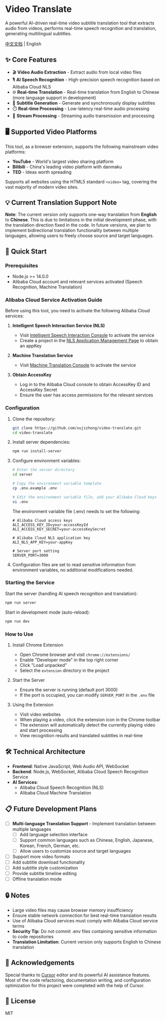 # Video Translate

A powerful AI-driven real-time video subtitle translation tool that extracts audio from videos, performs real-time speech recognition and translation, generating multilingual subtitles.

[中文文档](README.md) | English

## ✨ Core Features

- 🎬 **Video Audio Extraction** - Extract audio from local video files
- 🎙️ **AI Speech Recognition** - High-precision speech recognition based on Alibaba Cloud NLS
- 🌐 **Real-time Translation** - Real-time translation from English to Chinese (more language support in development)
- 📝 **Subtitle Generation** - Generate and synchronously display subtitles
- ⏱️ **Real-time Processing** - Low-latency real-time audio processing
- 🔄 **Stream Processing** - Streaming audio transmission and processing

## 🖥️ Supported Video Platforms

This tool, as a browser extension, supports the following mainstream video platforms:

- **YouTube** - World's largest video sharing platform
- **Bilibili** - China's leading video platform with danmaku
- **TED** - Ideas worth spreading

Supports all websites using the HTML5 standard `<video>` tag, covering the vast majority of modern video sites.

## 💡 Current Translation Support Note

**Note**: The current version only supports one-way translation from **English** to **Chinese**. This is due to limitations in the initial development phase, with the translation direction fixed in the code. In future versions, we plan to implement bidirectional translation functionality between multiple languages, allowing users to freely choose source and target languages.

## 🚀 Quick Start

### Prerequisites

- Node.js >= 14.0.0
- Alibaba Cloud account and relevant services activated (Speech Recognition, Machine Translation)

### Alibaba Cloud Service Activation Guide

Before using this tool, you need to activate the following Alibaba Cloud services:

1. **Intelligent Speech Interaction Service (NLS)**
   - Visit [Intelligent Speech Interaction Console](https://nls-portal.console.aliyun.com/overview) to activate the service
   - Create a project in the [NLS Application Management Page](https://nls-portal.console.aliyun.com/applist) to obtain an appKey

2. **Machine Translation Service**
   - Visit [Machine Translation Console](https://mt.console.aliyun.com/basic) to activate the service

3. **Obtain AccessKey**
   - Log in to the Alibaba Cloud console to obtain AccessKey ID and AccessKey Secret
   - Ensure the user has access permissions for the relevant services

### Configuration

1. Clone the repository:
   ```bash
   git clone https://github.com/xujizhong/video-translate.git
   cd video-translate
   ```

2. Install server dependencies:
   ```bash
   npm run install-server
   ```

3. Configure environment variables:
   ```bash
   # Enter the server directory
   cd server
   
   # Copy the environment variable template
   cp .env.example .env
   
   # Edit the environment variable file, add your Alibaba Cloud keys
   vi .env
   ```
   
   The environment variable file (.env) needs to set the following:
   ```
   # Alibaba Cloud access keys
   ALI_ACCESS_KEY_ID=your-accessKeyId
   ALI_ACCESS_KEY_SECRET=your-accessKeySecret
   
   # Alibaba Cloud NLS application key
   ALI_NLS_APP_KEY=your-appKey
   
   # Server port setting
   SERVER_PORT=3000
   ```
4. Configuration files are set to read sensitive information from environment variables, no additional modifications needed.

### Starting the Service

Start the server (handling AI speech recognition and translation):
```bash
npm run server
```

Start in development mode (auto-reload):
```bash
npm run dev
```

### How to Use

1. Install Chrome Extension
   - Open Chrome browser and visit `chrome://extensions/`
   - Enable "Developer mode" in the top right corner
   - Click "Load unpacked"
   - Select the `extension` directory in the project

2. Start the Server
   - Ensure the server is running (default port 3000)
   - If the port is occupied, you can modify `SERVER_PORT` in the `.env` file

3. Using the Extension
   - Visit video websites
   - When playing a video, click the extension icon in the Chrome toolbar
   - The extension will automatically detect the currently playing video and start processing
   - View recognition results and translated subtitles in real-time

## 🛠️ Technical Architecture

- **Frontend**: Native JavaScript, Web Audio API, WebSocket
- **Backend**: Node.js, WebSocket, Alibaba Cloud Speech Recognition Service
- **AI Services**: 
  - Alibaba Cloud Speech Recognition (NLS)
  - Alibaba Cloud Machine Translation

## 📋 Future Development Plans

- [ ] **Multi-language Translation Support** - Implement translation between multiple languages
  - [ ] Add language selection interface
  - [ ] Support common languages such as Chinese, English, Japanese, Korean, French, German, etc.
  - [ ] Allow users to customize source and target languages
- [ ] Support more video formats
- [ ] Add subtitle download functionality
- [ ] Add subtitle style customization
- [ ] Provide subtitle timeline editing
- [ ] Offline translation mode

## 🔒 Notes

- Large video files may cause browser memory insufficiency
- Ensure stable network connection for best real-time translation results
- Use of Alibaba Cloud services must comply with Alibaba Cloud service terms
- **Security Tip**: Do not commit .env files containing sensitive information to code repositories
- **Translation Limitation**: Current version only supports English to Chinese translation

## 👏 Acknowledgements

Special thanks to [Cursor](https://www.cursor.com/) editor and its powerful AI assistance features. Most of the code refactoring, documentation writing, and configuration optimization for this project were completed with the help of Cursor. 

## 📄 License

MIT 
